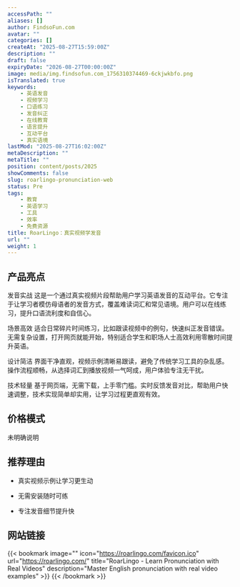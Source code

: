 ```yaml
---
accessPath: ""
aliases: []
author: FindsoFun.com
avatar: ""
categories: []
createAt: "2025-08-27T15:59:00Z"
description: ""
draft: false
expiryDate: "2026-08-27T00:00:00Z"
image: media/img.findsofun.com_1756310374469-6ckjwkbfo.png
isTranslated: true
keywords:
    - 英语发音
    - 视频学习
    - 口语练习
    - 发音纠正
    - 在线教育
    - 语言提升
    - 互动平台
    - 真实语境
lastMod: "2025-08-27T16:02:00Z"
metaDescription: ""
metaTitle: ""
position: content/posts/2025
showComments: false
slug: roarlingo-pronunciation-web
status: Pre
tags:
    - 教育
    - 英语学习
    - 工具
    - 效率
    - 免费资源
title: RoarLingo：真实视频学发音
url: ""
weight: 1
---
```

## 产品亮点
发音实战
这是一个通过真实视频片段帮助用户学习英语发音的互动平台。它专注于让学习者模仿母语者的发音方式，覆盖难读词汇和常见语境。用户可以在线练习，提升口语流利度和自信心。

场景高效
适合日常碎片时间练习，比如跟读视频中的例句，快速纠正发音错误。无需复杂设置，打开网页就能开始，特别适合学生和职场人士高效利用零散时间提升英语。

设计简洁
界面干净直观，视频示例清晰易跟读，避免了传统学习工具的杂乱感。操作流程顺畅，从选择词汇到播放视频一气呵成，用户体验专注无干扰。

技术轻量
基于网页端，无需下载，上手零门槛。实时反馈发音对比，帮助用户快速调整，技术实现简单却实用，让学习过程更直观有效。

## 价格模式
<!--more-->未明确说明

## 推荐理由
- 真实视频示例让学习更生动

- 无需安装随时可练

- 专注发音细节提升快

## 网站链接
{{< bookmark image="<no value>" icon="https://roarlingo.com/favicon.ico" url="https://roarlingo.com/" title="RoarLingo - Learn Pronunciation with Real Videos" description="Master English pronunciation with real video examples" >}}
{{< /bookmark >}}

